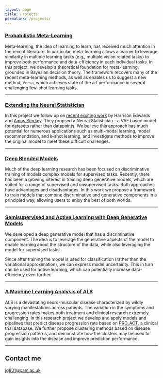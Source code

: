 ```yaml
---
layout: page
title: Projects
permalink: /projects/
---
```


### [Probabilistic Meta-Learning](https://gordonjo.github.io/Jekyll-Mono/projects/)

Meta-learning, the idea of learning to learn, has received much attention in the recent literature. In particular, meta-learning allows a learner to leverage similarity in multiple learning tasks (e.g., multiple vision related tasks) to improve both performance and data-efficiency in each individual tasks. In this project, we develop a theoretical foundation for meta-learning, grounded in Bayesian decision theory. The framework recovers many of the recent meta-learning methods, as well as enables us to suggest a new method, `Versa`, which achieves state of the art performance in several challenging few-shot learning tasks.

***

### [Extending the Neural Statistician](https://github.com/Gordonjo/NS_extensions)

In this project we follow up on [recent exciting work](https://arxiv.org/abs/1606.02185) by Harrison Edwards and [Amos Storkey](http://homepages.inf.ed.ac.uk/amos/). They propsed a Neural Statistician - a VAE based model for datasets rather than datapoints. We believe this approach has much potential for numerous applications such as multi-modal learning, model recommendation, and k-shot learning, and investigate methods to improve the original model to meet these difficult challenges.

***

### [Deep Blended Models](https://github.com/Gordonjo/generativeSSL)

Much of the deep learning research has been focused on discriminative training of models complex models for supervised tasks. Recently, there has been a growing interest in training deep generative models, which are suited for a range of supervised and unsupervised tasks. Both approaches have advantages and disadvantages. In this work we propose a framework to train models that combine discriminative and generative components in a principled way, allowing users to enjoy the best of both worlds.   

***

### [Semisupervised and Active Learning with Deep Generative Models](https://github.com/Gordonjo/generativeSSL)


We developed a deep generative model that has a discriminative component. The idea is to leverage the generative aspects of the model to enable learning about the structure of the data, while also leveraging the model for supervised tasks. 

Since after training the model is used for classification (rather than the variational approximation), we can express model uncertainty. This in turn can be used for active learning, which can potentially increase data-efficiency even further.

***


### [A Machine Learning Analysis of ALS](http://ieeexplore.ieee.org/abstract/document/7899957/) 
    
ALS is a devastating neuro-muscular disease characterized by wildly varying manifestations across patients. The variation in the symptoms and progression rates makes both treatment and clinical research extremely challenging. In this research project we develop and apply models and pipelines that predict disease progression rate based on [PRO_ACT](https://nctu.partners.org/ProACT), a clinical trial database. We further propose clustering methods based on disease progression patterns, and demonstrate how the clusters may be used to gain insights into the disease and improve prediction performance.

***


## Contact me

[jg801@cam.ac.uk](mailto:jg801@cam.ac.uk)
